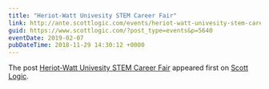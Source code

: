 ```yaml
---
title: "Heriot-Watt Univesity STEM Career Fair"
link: http://ante.scottlogic.com/events/heriot-watt-univesity-stem-career-fair/
guid: https://www.scottlogic.com/?post_type=events&p=5640
eventDate: 2019-02-07
pubDateTime: 2018-11-29 14:30:12 +0000
---
```


<p>The post <a rel="nofollow" href="http://ante.scottlogic.com/events/heriot-watt-univesity-stem-career-fair/">Heriot-Watt Univesity STEM Career Fair</a> appeared first on <a rel="nofollow" href="http://ante.scottlogic.com">Scott Logic</a>.</p>